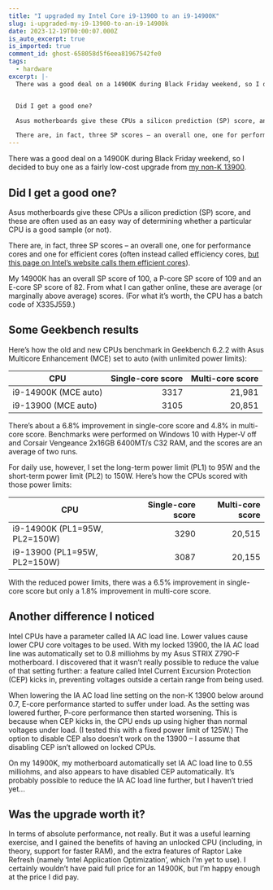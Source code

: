 ```yaml
---
title: "I upgraded my Intel Core i9-13900 to an i9-14900K"
slug: i-upgraded-my-i9-13900-to-an-i9-14900k
date: 2023-12-19T00:00:07.000Z
is_auto_excerpt: true
is_imported: true
comment_id: ghost-658058d5f6eea81967542fe0
tags:
  - hardware
excerpt: |-
  There was a good deal on a 14900K during Black Friday weekend, so I decided to buy one as a fairly low-cost upgrade from my non-K 13900.


  Did I get a good one?

  Asus motherboards give these CPUs a silicon prediction (SP) score, and these are often used as an easy way of determining whether a particular CPU is a good sample (or not).

  There are, in fact, three SP scores – an overall one, one for performance cores and one for efficient cores (often instead called efficiency cores, but this page o
---
```


There was a good deal on a 14900K during Black Friday weekend, so I decided to
buy one as a fairly low-cost upgrade from
[my non-K 13900](/2023/04/13/new-pc-build/).

## Did I get a good one?

Asus motherboards give these CPUs a silicon prediction (SP) score, and these are
often used as an easy way of determining whether a particular CPU is a good
sample (or not).

There are, in fact, three SP scores – an overall one, one for performance cores
and one for efficient cores (often instead called efficiency cores,
[but this page on Intel’s website calls them efficient cores](https://www.intel.co.uk/content/www/uk/en/gaming/resources/how-hybrid-design-works.html)).

My 14900K has an overall SP score of 100, a P-core SP score of 109 and an E-core
SP score of 82. From what I can gather online, these are average (or marginally
above average) scores. (For what it’s worth, the CPU has a batch code of
X335J559.)

## Some Geekbench results

Here’s how the old and new CPUs benchmark in Geekbench 6.2.2 with Asus Multicore
Enhancement (MCE) set to auto (with unlimited power limits):

| CPU                  | Single-core score | Multi-core score |
| -------------------- | ----------------: | ---------------: |
| i9-14900K (MCE auto) |              3317 |           21,981 |
| i9-13900 (MCE auto)  |              3105 |           20,851 |

There’s about a 6.8% improvement in single-core score and 4.8% in multi-core
score. Benchmarks were performed on Windows 10 with Hyper-V off and Corsair
Vengeance 2x16GB 6400MT/s C32 RAM, and the scores are an average of two runs.

For daily use, however, I set the long-term power limit (PL1) to 95W and the
short-term power limit (PL2) to 150W. Here’s how the CPUs scored with those
power limits:

| CPU                           | Single-core score | Multi-core score |
| ----------------------------- | ----------------: | ---------------: |
| i9-14900K (PL1=95W, PL2=150W) |              3290 |           20,515 |
| i9-13900 (PL1=95W, PL2=150W)  |              3087 |           20,155 |

With the reduced power limits, there was a 6.5% improvement in single-core score
but only a 1.8% improvement in multi-core score.

## Another difference I noticed

Intel CPUs have a parameter called IA AC load line. Lower values cause lower CPU
core voltages to be used. With my locked 13900, the IA AC load line was
automatically set to 0.8 milliohms by my Asus STRIX Z790-F motherboard. I
discovered that it wasn’t really possible to reduce the value of that setting
further: a feature called Intel Current Excursion Protection (CEP) kicks in,
preventing voltages outside a certain range from being used.

When lowering the IA AC load line setting on the non-K 13900 below around 0.7,
E-core performance started to suffer under load. As the setting was lowered
further, P-core performance then started worsening. This is because when CEP
kicks in, the CPU ends up using higher than normal voltages under load. (I
tested this with a fixed power limit of 125W.) The option to disable CEP also
doesn’t work on the 13900 – I assume that disabling CEP isn’t allowed on locked
CPUs.

On my 14900K, my motherboard automatically set IA AC load line to 0.55
milliohms, and also appears to have disabled CEP automatically. It’s probably
possible to reduce the IA AC load line further, but I haven’t tried yet...

## Was the upgrade worth it?

In terms of absolute performance, not really. But it was a useful learning
exercise, and I gained the benefits of having an unlocked CPU (including, in
theory, support for faster RAM), and the extra features of Raptor Lake Refresh
(namely ‘Intel Application Optimization’, which I’m yet to use). I certainly
wouldn’t have paid full price for an 14900K, but I’m happy enough at the price I
did pay.
